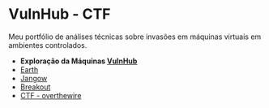 # VulnHub - CTF
Meu portfólio de análises técnicas sobre invasões em máquinas virtuais em ambientes controlados. 


- **Exploração da Máquinas [VulnHub](https://www.vulnhub.com/)**
- [Earth](./earth.html)
- [Jangow](./jangow.html)
- [Breakout](./breakout.html)
- [CTF - overthewire](./ctf-overthewire.hmtl)
